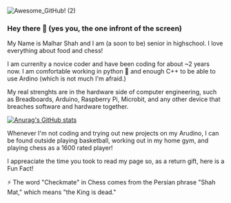 ![Awesome_GitHub! (2)](https://user-images.githubusercontent.com/41645822/128105929-e7b3d4ac-0650-4bc8-95d5-3b229eb33c84.png)

### Hey there 👋 (yes you, the one infront of the screen)

My Name is Malhar Shah and I am (a soon to be) senior in highschool. I love everything about food and chess!

I am currenlty a novice coder and have been coding for about ~2 years now. I am comfortable working in python :snake: and enough C++ to be able to use Ardino (which is not much I'm afraid.)

My real strenghts are in the hardware side of computer engineering, such as Breadboards, Arduino, Raspberry Pi, Microbit, and any other device that breaches software and hardware together. 

[![Anurag's GitHub stats](https://github-readme-stats.vercel.app/api?malhar2805=anuraghazra)](https://github.com/anuraghazra/github-readme-stats)

Whenever I'm not coding and trying out new projects on my Arudino, I can be found outside playing basketball, working out in my home gym, and playing chess as a 1600 rated player!

I appreaciate the time you took to read my page so, as a return gift, here is a Fun Fact!

:zap: The word "Checkmate" in Chess comes from the Persian phrase "Shah Mat," which means "the King is dead."


<!--
**malhar2805/malhar2805** is a ✨ _special_ ✨ repository because its `README.md` (this file) appears on your GitHub profile.

Here are some ideas to get you started:

- 🔭 I’m currently working on ...
- 🌱 I’m currently learning ...
- 👯 I’m looking to collaborate on ...
- 🤔 I’m looking for help with ...
- 💬 Ask me about ...
- 📫 How to reach me: ...
- 😄 Pronouns: ...
- ⚡ Fun fact: ...
-->

